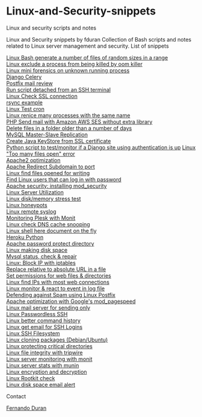 Linux-and-Security-snippets
===========================

Linux and security scripts and notes


Linux and Security snippets by fduran
Collection of Bash scripts and notes related to Linux server management and security.
List of snippets


<a href="https://gist.github.com/fduran/f678b4b67f559ad505d8#file-linux-bash-generate-a-number-of-files-of-random-sizes-in-a-range">Linux Bash generate a number of files of random sizes in a range</a>  
<a href="https://gist.github.com/fduran/11401032#file-linux-exclude-a-process-from-being-killed-by-oom-killer">Linux exclude a process from being killed by oom killer</a>   
<a href="https://gist.github.com/fduran/11401011#file-linux-mini-forensics-on-unknown-running-process">Linux mini forensics on unknown running process</a>  
<a href="https://gist.github.com/fduran/11400989#file-django-celery-development">Django Celery</a>  
<a href="https://gist.github.com/fduran/11400900#file-postfix-mail-review">Postfix mail review</a>  
<a href="https://gist.github.com/fduran/11400887#file-run-script-detached-from-an-ssh-terminal">Run script detached from an SSH terminal</a>  
<a href="https://gist.github.com/fduran/11400872#file-linux-check-ssl-connection">Linux Check SSL connection</a>  
<a href="https://gist.github.com/fduran/11400761#file-rsync-example">rsync example</a>  
<a href="https://gist.github.com/fduran/11400712#file-linux-test-cron">Linux Test cron</a>  
<a href="https://gist.github.com/fduran/11400672#file-linux-renice-many-processes-with-the-same-name">Linux renice many processes with the same name</a>  
<a href="https://gist.github.com/fduran/11400633#file-php-send-mail-with-amazon-aws-ses-without-extra-library">PHP Send mail with Amazon AWS SES without extra library</a>  
<a href="https://gist.github.com/fduran/11400587#file-delete-files-in-a-folder-older-than-a-number-of-days">Delete files in a folder older than a number of days</a>  
<a href="https://gist.github.com/4622779">MySQL Master-Slave Replication</a>  
<a href="https://gist.github.com/4586880">Create Java KeyStore from SSL certificate</a>  
<a href="https://gist.github.com/4543001">Python script to test/monitor if a Django site using authentication is up</a> 
<a href="https://gist.github.com/4514042">Linux "Too many files open" error</a>  
<a href="https://gist.github.com/4271982">Apache2 optimization</a>  
<a href="https://gist.github.com/4271967">Apache Redirect Subdomain to port</a>  
<a href="https://gist.github.com/4271952">Linux find files opened for writing</a>  
<a href="https://gist.github.com/1989361">Find Linux users that can log in with password</a>  
<a href="https://gist.github.com/1947100">Apache security: installing mod_security</a>  
<a href="https://gist.github.com/1870293">Linux Server Utilization</a>  
<a href="https://gist.github.com/1870554">Linux disk/memory stress test</a>  
<a href="https://gist.github.com/1870552">Linux honeypots</a>  
<a href="https://gist.github.com/1870549">Linux remote syslog</a>  
<a href="https://gist.github.com/1870548">Monitoring Plesk with Monit</a>  
<a href="https://gist.github.com/1870546">Linux check DNS cache snooping</a>  
<a href="https://gist.github.com/1870543">Linux shell here document on the fly</a>  
<a href="https://gist.github.com/1870536">Heroku Python</a>  
<a href="https://gist.github.com/1870533">Apache password protect directory</a>  
<a href="https://gist.github.com/1870527">Linux making disk space</a>  
<a href="https://gist.github.com/1870522">Mysql status, check & repair</a>  
<a href="https://gist.github.com/1870519">Linux: Block IP with iptables</a>  
<a href="https://gist.github.com/1870515">Replace relative to absolute URL in a file</a>  
<a href="https://gist.github.com/1870512">Set permissions for web files & directories</a>  
<a href="https://gist.github.com/1870507">Linux find IPs with most web connections</a>  
<a href="https://gist.github.com/1870502">Linux monitor & react to event in log file</a>  
<a href="https://gist.github.com/1870498">Defending against Spam using Linux Postfix</a>  
<a href="https://gist.github.com/1870492">Apache optimization with Google's mod_pagespeed</a>  
<a href="https://gist.github.com/1870485">Linux mail server for sending only</a>  
<a href="https://gist.github.com/1870484">Linux Passwordless SSH</a>  
<a href="https://gist.github.com/1870477">Linux better command history</a>  
<a href="https://gist.github.com/1870474">Linux get email for SSH Logins</a>  
<a href="https://gist.github.com/1870471">Linux SSH Filesystem</a>  
<a href="https://gist.github.com/1870463">Linux cloning packages (Debian/Ubuntu)</a>  
<a href="https://gist.github.com/1870460">Linux protecting critical directories</a>  
<a href="https://gist.github.com/1870451">Linux file integrity with tripwire</a>  
<a href="https://gist.github.com/1870446">Linux server monitoring with monit</a>  
<a href="https://gist.github.com/1870444">Linux server stats with munin</a>  
<a href="https://gist.github.com/1870438">Linux encryption and decryption</a>  
<a href="https://gist.github.com/1870436">Linux Rootkit check</a>  
<a href="https://gist.github.com/1870429">Linux disk space email alert</a>  

Contact

<a href="http://fduran.com/">Fernando Duran</s>

